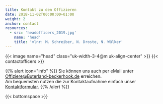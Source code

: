 ```yaml
---
title: Kontakt zu den Offizieren
date: 2018-11-02T00:00:00+01:00
weight: 2
anchor: contact
resources:
  - src: 'headofficers_2019.jpg'
    name: 'head'
    title: 'vlnr: M. Schreiber, N. Droste, N. Wülker'
---
```


{{< image name="head" class="uk-width-3-4@m uk-align-center" >}}
{{< contactofficers >}}

{{% alert icon="info" %}}
Sie können uns auch per eMail unter 
[Offiziere@Buterland-beckerhook.de](mailto:Vorstand@Buterland-beckerhook.de) erreichen.    
Am bequemsten nutzen die zur Kontaktaufnahme einfach unser [Kontaktformular](/kontakt).
{{% /alert %}}

{{< bottomspace >}}